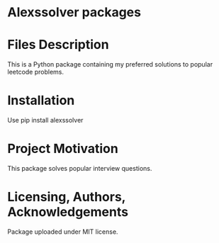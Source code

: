 # Alexssolver packages

# Files Description

This is a Python package containing my preferred solutions to popular leetcode problems.
# Installation

Use pip install alexssolver

# Project Motivation

This package solves popular interview questions.

# Licensing, Authors, Acknowledgements

Package uploaded under MIT license.
